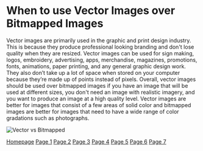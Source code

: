 # When to use Vector Images over Bitmapped Images

Vector images are primarily used in the graphic and print design industry. This is because they produce professional looking branding and don't lose quality when they are resized. Vector images can be used for sign making, logos, embroidery, advertising, apps, merchandise, magazines, promotions, fonts, animations, paper printing, and any general graphic design work. They also don’t take up a lot of space when stored on your computer because they’re made up of points instead of pixels. Overall, vector images should be used over bitmapped images if you have an image that will be used at different sizes, you don't need an image with realistic imagery, and you want to produce an image at a high quality level. Vector images are better for images that consist of a few areas of solid color and bitmapped images are better for images that need to have a wide range of color gradations such as photographs. 

![Vector vs Bitmapped](https://www.uptownlogodesign.com/blog/wp-content/uploads/2018/09/vector-raster.jpg)

[Homepage](README.md) [Page 1](page1.md) [Page 2](page2.md) [Page 3](page3.md) [Page 4](page4.md) [Page 5](page5.md) [Page 6](page6.md) [Page 7](page7.md)
